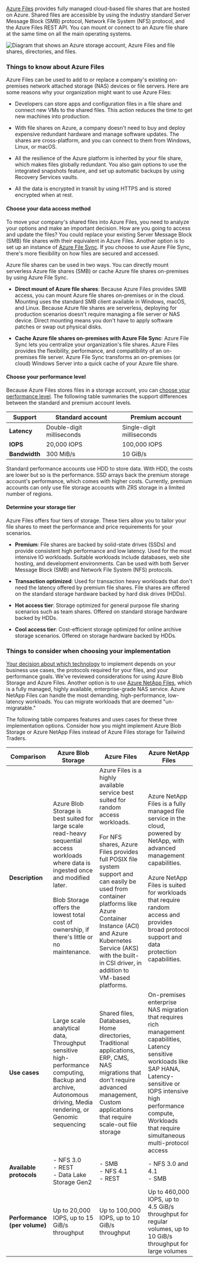 
[Azure Files](https://learn.microsoft.com/en-us/azure/storage/files/storage-files-introduction) provides fully managed cloud-based file shares that are hosted on Azure. Shared files are accessible by using the industry standard Server Message Block (SMB) protocol, Network File System (NFS) protocol, and the Azure Files REST API. You can mount or connect to an Azure file share at the same time on all the main operating systems.

![Diagram that shows an Azure storage account, Azure Files and file shares, directories, and files.](https://learn.microsoft.com/en-us/training/wwl-azure/design-data-storage-solution-for-non-relational-data/media/azure-files.png)

### Things to know about Azure Files

Azure Files can be used to add to or replace a company's existing on-premises network attached storage (NAS) devices or file servers. Here are some reasons why your organization might want to use Azure Files:

- Developers can store apps and configuration files in a file share and connect new VMs to the shared files. This action reduces the time to get new machines into production.
    
- With file shares on Azure, a company doesn't need to buy and deploy expensive redundant hardware and manage software updates. The shares are cross-platform, and you can connect to them from Windows, Linux, or macOS.
    
- All the resilience of the Azure platform is inherited by your file share, which makes files globally redundant. You also gain options to use the integrated snapshots feature, and set up automatic backups by using Recovery Services vaults.
    
- All the data is encrypted in transit by using HTTPS and is stored encrypted when at rest.
    

#### Choose your data access method

To move your company's shared files into Azure Files, you need to analyze your options and make an important decision. How are you going to access and update the files? You could replace your existing Server Message Block (SMB) file shares with their equivalent in Azure Files. Another option is to set up an instance of [Azure File Sync](https://learn.microsoft.com/en-us/azure/storage/file-sync/file-sync-introduction). If you choose to use Azure File Sync, there's more flexibility on how files are secured and accessed.

Azure file shares can be used in two ways. You can directly mount serverless Azure file shares (SMB) or cache Azure file shares on-premises by using Azure File Sync.

- **Direct mount of Azure file shares**: Because Azure Files provides SMB access, you can mount Azure file shares on-premises or in the cloud. Mounting uses the standard SMB client available in Windows, macOS, and Linux. Because Azure file shares are serverless, deploying for production scenarios doesn't require managing a file server or NAS device. Direct mounting means you don't have to apply software patches or swap out physical disks.
    
- **Cache Azure file shares on-premises with Azure File Sync**: Azure File Sync lets you centralize your organization's file shares. Azure Files provides the flexibility, performance, and compatibility of an on-premises file server. Azure File Sync transforms an on-premises (or cloud) Windows Server into a quick cache of your Azure file share.
    

#### Choose your performance level

Because Azure Files stores files in a storage account, you can [choose your performance level](https://learn.microsoft.com/en-us/azure/storage/files/storage-files-scale-targets). The following table summaries the support differences between the standard and premium account levels.

|Support|Standard account|Premium account|
|---|---|---|
|**Latency**|Double-digit milliseconds|Single-digit milliseconds|
|**IOPS**|20,000 IOPS|100,000 IOPS|
|**Bandwidth**|300 MiB/s|10 GiB/s|

Standard performance accounts use HDD to store data. With HDD, the costs are lower but so is the performance. SSD arrays back the premium storage account's performance, which comes with higher costs. Currently, premium accounts can only use file storage accounts with ZRS storage in a limited number of regions.

#### Determine your storage tier

Azure Files offers four tiers of storage. These tiers allow you to tailor your file shares to meet the performance and price requirements for your scenarios.

- **Premium**: File shares are backed by solid-state drives (SSDs) and provide consistent high performance and low latency. Used for the most intensive IO workloads. Suitable workloads include databases, web site hosting, and development environments. Can be used with both Server Message Block (SMB) and Network File System (NFS) protocols.
    
- **Transaction optimized**: Used for transaction heavy workloads that don't need the latency offered by premium file shares. File shares are offered on the standard storage hardware backed by hard disk drives (HDDs).
    
- **Hot access tier**: Storage optimized for general purpose file sharing scenarios such as team shares. Offered on standard storage hardware backed by HDDs.
    
- **Cool access tier**: Cost-efficient storage optimized for online archive storage scenarios. Offered on storage hardware backed by HDDs.
    

### Things to consider when choosing your implementation

[Your decision about which technology](https://learn.microsoft.com/en-us/azure/storage/common/nfs-comparison) to implement depends on your business use cases, the protocols required for your files, and your performance goals. We've reviewed considerations for using Azure Blob Storage and Azure Files. Another option is to use [Azure NetApp Files](https://learn.microsoft.com/en-us/azure/azure-netapp-files/), which is a fully managed, highly available, enterprise-grade NAS service. Azure NetApp Files can handle the most demanding, high-performance, low-latency workloads. You can migrate workloads that are deemed "un-migratable."

The following table compares features and uses cases for these three implementation options. Consider how you might implement Azure Blob Storage or Azure NetApp Files instead of Azure Files storage for Tailwind Traders.

|Comparison|Azure Blob Storage|Azure Files|Azure NetApp Files|
|---|---|---|---|
|**Description**|Azure Blob Storage is best suited for large scale read-heavy sequential access workloads where data is ingested once and modified later.  <br>  <br>Blob Storage offers the lowest total cost of ownership, if there's little or no maintenance.|Azure Files is a highly available service best suited for random access workloads.  <br>  <br>For NFS shares, Azure Files provides full POSIX file system support and can easily be used from container platforms like Azure Container Instance (ACI) and Azure Kubernetes Service (AKS) with the built-in CSI driver, in addition to VM-based platforms.|Azure NetApp Files is a fully managed file service in the cloud, powered by NetApp, with advanced management capabilities.  <br>  <br>Azure NetApp Files is suited for workloads that require random access and provides broad protocol support and data protection capabilities.|
|**Use cases**|Large scale analytical data, Throughput sensitive high-performance computing, Backup and archive, Autonomous driving, Media rendering, or Genomic sequencing|Shared files, Databases, Home directories, Traditional applications, ERP, CMS, NAS migrations that don't require advanced management, Custom applications that require scale-out file storage|On-premises enterprise NAS migration that requires rich management capabilities, Latency sensitive workloads like SAP HANA, Latency-sensitive or IOPS intensive high performance compute, Workloads that require simultaneous multi-protocol access|
|**Available protocols**|- NFS 3.0  <br>- REST  <br>- Data Lake Storage Gen2|- SMB  <br>- NFS 4.1  <br>- REST|- NFS 3.0 and 4.1  <br>- SMB|
|**Performance (per volume)**|Up to 20,000 IOPS, up to 15 GiB/s throughput|Up to 100,000 IOPS, up to 10 GiB/s throughput|Up to 460,000 IOPS, up to 4.5 GiB/s throughput for regular volumes, up to 10 GiB/s throughput for large volumes|
